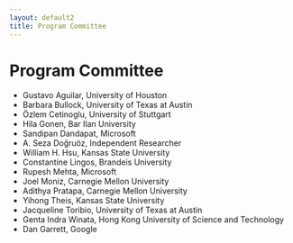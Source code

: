 ```yaml
---
layout: default2
title: Program Committee
---
```


# Program Committee

- Gustavo Aguilar, University of Houston
- Barbara Bullock,  University of Texas at Austin
- Özlem Cetinoglu, University of Stuttgart
- Hila Gonen, Bar Ilan University
- Sandipan Dandapat, Microsoft 
- A. Seza Doğruöz, Independent Researcher
- William H. Hsu, Kansas State University
- Constantine Lingos, Brandeis University
- Rupesh Mehta, Microsoft 
- Joel Moniz, Carnegie Mellon University
- Adithya Pratapa, Carnegie Mellon University
- Yihong Theis, Kansas State University
- Jacqueline Toribio, University of Texas at Austin
- Genta Indra Winata, Hong Kong University of Science and Technology
- Dan Garrett, Google
